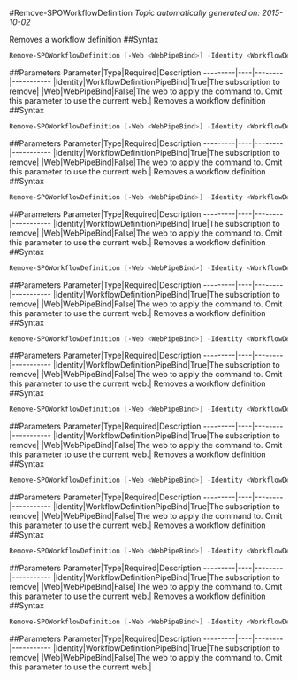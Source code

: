 #Remove-SPOWorkflowDefinition
*Topic automatically generated on: 2015-10-02*

Removes a workflow definition
##Syntax
```powershell
Remove-SPOWorkflowDefinition [-Web <WebPipeBind>] -Identity <WorkflowDefinitionPipeBind>
```


##Parameters
Parameter|Type|Required|Description
---------|----|--------|-----------
|Identity|WorkflowDefinitionPipeBind|True|The subscription to remove|
|Web|WebPipeBind|False|The web to apply the command to. Omit this parameter to use the current web.|
Removes a workflow definition
##Syntax
```powershell
Remove-SPOWorkflowDefinition [-Web <WebPipeBind>] -Identity <WorkflowDefinitionPipeBind>
```


##Parameters
Parameter|Type|Required|Description
---------|----|--------|-----------
|Identity|WorkflowDefinitionPipeBind|True|The subscription to remove|
|Web|WebPipeBind|False|The web to apply the command to. Omit this parameter to use the current web.|
Removes a workflow definition
##Syntax
```powershell
Remove-SPOWorkflowDefinition [-Web <WebPipeBind>] -Identity <WorkflowDefinitionPipeBind>
```


##Parameters
Parameter|Type|Required|Description
---------|----|--------|-----------
|Identity|WorkflowDefinitionPipeBind|True|The subscription to remove|
|Web|WebPipeBind|False|The web to apply the command to. Omit this parameter to use the current web.|
Removes a workflow definition
##Syntax
```powershell
Remove-SPOWorkflowDefinition [-Web <WebPipeBind>] -Identity <WorkflowDefinitionPipeBind>
```


##Parameters
Parameter|Type|Required|Description
---------|----|--------|-----------
|Identity|WorkflowDefinitionPipeBind|True|The subscription to remove|
|Web|WebPipeBind|False|The web to apply the command to. Omit this parameter to use the current web.|
Removes a workflow definition
##Syntax
```powershell
Remove-SPOWorkflowDefinition [-Web <WebPipeBind>] -Identity <WorkflowDefinitionPipeBind>
```


##Parameters
Parameter|Type|Required|Description
---------|----|--------|-----------
|Identity|WorkflowDefinitionPipeBind|True|The subscription to remove|
|Web|WebPipeBind|False|The web to apply the command to. Omit this parameter to use the current web.|
Removes a workflow definition
##Syntax
```powershell
Remove-SPOWorkflowDefinition [-Web <WebPipeBind>] -Identity <WorkflowDefinitionPipeBind>
```


##Parameters
Parameter|Type|Required|Description
---------|----|--------|-----------
|Identity|WorkflowDefinitionPipeBind|True|The subscription to remove|
|Web|WebPipeBind|False|The web to apply the command to. Omit this parameter to use the current web.|
Removes a workflow definition
##Syntax
```powershell
Remove-SPOWorkflowDefinition [-Web <WebPipeBind>] -Identity <WorkflowDefinitionPipeBind>
```


##Parameters
Parameter|Type|Required|Description
---------|----|--------|-----------
|Identity|WorkflowDefinitionPipeBind|True|The subscription to remove|
|Web|WebPipeBind|False|The web to apply the command to. Omit this parameter to use the current web.|
Removes a workflow definition
##Syntax
```powershell
Remove-SPOWorkflowDefinition [-Web <WebPipeBind>] -Identity <WorkflowDefinitionPipeBind>
```


##Parameters
Parameter|Type|Required|Description
---------|----|--------|-----------
|Identity|WorkflowDefinitionPipeBind|True|The subscription to remove|
|Web|WebPipeBind|False|The web to apply the command to. Omit this parameter to use the current web.|
Removes a workflow definition
##Syntax
```powershell
Remove-SPOWorkflowDefinition [-Web <WebPipeBind>] -Identity <WorkflowDefinitionPipeBind>
```


##Parameters
Parameter|Type|Required|Description
---------|----|--------|-----------
|Identity|WorkflowDefinitionPipeBind|True|The subscription to remove|
|Web|WebPipeBind|False|The web to apply the command to. Omit this parameter to use the current web.|
